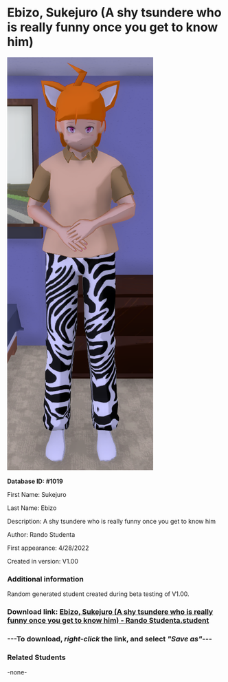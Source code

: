 # Ebizo, Sukejuro (A shy tsundere who is really funny once you get to know him)

<img src="../../Files/Images/Ebizo, Sukejuro (A shy tsundere who is really funny once you get to know him).png" title="Ebizo, Sukejuro (A shy tsundere who is really funny once you get to know him) - Rando Studenta">

**Database ID: #1019**

First Name: Sukejuro

Last Name: Ebizo

Description: A shy tsundere who is really funny once you get to know him

Author: Rando Studenta

First appearance: 4/28/2022

Created in version: V1.00

### Additional information

Random generated student created during beta testing of V1.00.

### Download link: <a href="https://raw.githubusercontent.com/Arbiter1223/Daigaku-Gurashi-Custom-Students/master/Files/Student%20Files/Ebizo%2C%20Sukejuro%20(A%20shy%20tsundere%20who%20is%20really%20funny%20once%20you%20get%20to%20know%20him)%20-%20Rando%20Studenta.student">Ebizo, Sukejuro (A shy tsundere who is really funny once you get to know him) - Rando Studenta.student</a>

### ---**To download, _right-click_ the link, and select _"Save as"_**---

### Related Students

-none-
